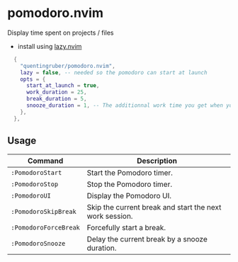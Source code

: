 # pomodoro.nvim

Display time spent on projects / files

- install using [lazy.nvim](https://github.com/folke/lazy.nvim)

```lua
  {
    "quentingruber/pomodoro.nvim",
    lazy = false, -- needed so the pomodoro can start at launch
    opts = {
      start_at_launch = true,
      work_duration = 25,
      break_duration = 5,
      snooze_duration = 1, -- The additionnal work time you get when you delay a break
    },
  },

```

## Usage

| Command               | Description |
| --------------------- | ----------- |
| `:PomodoroStart`      | Start the Pomodoro timer. |
| `:PomodoroStop`       | Stop the Pomodoro timer. |
| `:PomodoroUI`         | Display the Pomodoro UI. |
| `:PomodoroSkipBreak`  | Skip the current break and start the next work session. |
| `:PomodoroForceBreak` | Forcefully start a break. |
| `:PomodoroSnooze`     | Delay the current break by a snooze duration. |
